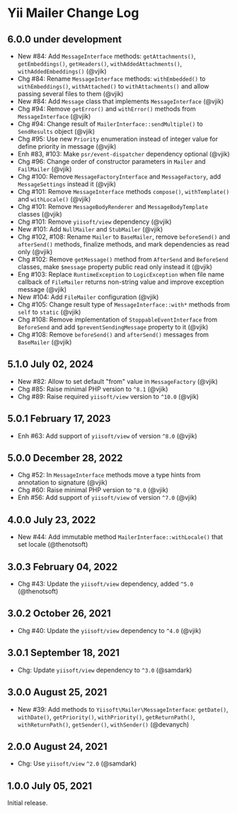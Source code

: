 # Yii Mailer Change Log

## 6.0.0 under development

- New #84: Add `MessageInterface` methods: `getAttachments()`,  `getEmbeddings()`, `getHeaders()`,
  `withAddedAttachments()`, `withAddedEmbeddings()` (@vjik)
- Chg #84: Rename `MessageInterface` methods: `withEmbedded()` to `withEmbeddings()`, `withAttached()`
  to `withAttachments()` and allow passing several files to them (@vjik)
- New #84: Add `Message` class that implements `MessageInterface` (@vjik)
- Chg #94: Remove `getError()` and `withError()` methods from `MessageInterface` (@vjik)
- Chg #94: Change result of `MailerInterface::sendMultiple()` to `SendResults` object (@vjik)
- Chg #95: Use new `Priority` enumeration instead of integer value for define priority in message (@vjik)
- Enh #83, #103: Make `psr/event-dispatcher` dependency optional (@vjik)
- Chg #96: Change order of constructor parameters in `Mailer` and `FailMailer` (@vjik)
- Chg #100: Remove `MessageFactoryInterface` and `MessageFactory`, add `MessageSettings` instead it (@vjik)
- Chg #101: Remove `MessageInterface` methods `compose()`, `withTemplate()` and `withLocale()` (@vjik)
- Chg #101: Remove `MessageBodyRenderer` and `MessageBodyTemplate` classes (@vjik)
- Chg #101: Remove `yiisoft/view` dependency (@vjik)
- New #101: Add `NullMailer` and `StubMailer` (@vjik)
- Chg #102, #108: Rename `Mailer` to `BaseMailer`, remove `beforeSend()` and `afterSend()` methods, finalize methods,
  and mark dependencies as read only (@vjik)
- Chg #102: Remove `getMessage()` method from `AfterSend` and `BeforeSend` classes, make `$message` property public
 read only instead it (@vjik)
- Eng #103: Replace `RuntimeException` to `LogicException` when file name callback of `FileMailer` returns non-string
  value and improve exception message (@vjik)
- New #104: Add `FileMailer` configuration (@vjik)
- Chg #105: Change result type of `MessageInterface::with*` methods from `self` to `static` (@vjik)
- Chg #108: Remove implementation of `StoppableEventInterface` from `BeforeSend` and add `$preventSendingMessage`
  property to it (@vjik)
- Chg #108: Remove `beforeSend()` and `afterSend()` messages from `BaseMailer` (@vjik)

## 5.1.0 July 02, 2024

- New #82: Allow to set default "from" value in `MessageFactory` (@vjik)
- Chg #85: Raise minimal PHP version to `^8.1` (@vjik)
- Chg #89: Raise required `yiisoft/view` version to `^10.0` (@vjik)

## 5.0.1 February 17, 2023

- Enh #63: Add support of `yiisoft/view` of version `^8.0` (@vjik)

## 5.0.0 December 28, 2022

- Chg #52: In `MessageInterface` methods move a type hints from annotation to signature (@vjik)
- Chg #60: Raise minimal PHP version to `^8.0` (@vjik)
- Enh #56: Add support of `yiisoft/view` of version `^7.0` (@vjik)

## 4.0.0 July 23, 2022

- New #44: Add immutable method `MailerInterface::withLocale()` that set locale (@thenotsoft)

## 3.0.3 February 04, 2022

- Chg #43: Update the `yiisoft/view` dependency, added `^5.0` (@thenotsoft)

## 3.0.2 October 26, 2021

- Chg #40: Update the `yiisoft/view` dependency to `^4.0` (@vjik)

## 3.0.1 September 18, 2021

- Chg: Update `yiisoft/view` dependency to `^3.0` (@samdark)

## 3.0.0 August 25, 2021

- New #39: Add methods to `Yiisoft\Mailer\MessageInterface`: `getDate()`, `withDate()`, `getPriority()`,
  `withPriority()`, `getReturnPath()`, `withReturnPath()`, `getSender()`, `withSender()` (@devanych)

## 2.0.0 August 24, 2021

- Chg: Use `yiisoft/view` `^2.0` (@samdark)

## 1.0.0 July 05, 2021

Initial release.
